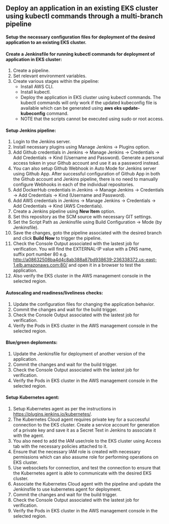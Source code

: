 ## Deploy an application in an existing EKS cluster using kubectl commands through a multi-branch pipeline
#### Setup the necessary configuration files for deployment of the desired application to an existing EKS cluster.

#### Create a Jenkinsfile for running kubectl commands for deployment of application in EKS cluster:
1. Create a pipeline.
2. Set relevant environment variables.
3. Create various stages within the pipeline:
   - Install AWS CLI.
   - Install kubectl.
   - Deploy the application in EKS cluster using kubectl commands. The kubectl commands will only work if the updated kubeconfig file is available which can be generated using **aws eks update-kubeconfig** command.
   - NOTE that the scripts cannot be executed using sudo or root access.
  
#### Setup Jenkins pipeline:
1. Login to the Jenkins server.
2. Install necessary plugins using Manage Jenkins -> Plugins option.
3. Add Github credentials in Jenkins -> Manage Jenkins -> Credentials -> Add Credentials -> Kind (Username and Password). Generate a personal access token in your Github account and use it as a password instead.
4. You can also setup Github Webhook in Auto Mode for Jenkins server using Github App. After successful configuration of Github App in both the Github account and Jenkins pipeline, there is no need to manually configure Webhooks in each of the individual repositories.
5. Add DockerHub credentials in Jenkins -> Manage Jenkins -> Credentials -> Add Credentials -> Kind (Username and Password).
6. Add AWS credentials in Jenkins -> Manage Jenkins -> Credentials -> Add Credentials -> Kind (AWS Credentials).
7. Create a Jenkins pipeline using **New Item** option.
8. Set this repository as the SCM source with necessary GIT settings.
9. Set the Script Path as Jenkinsfile using Build Configuration -> Mode (by Jenkinsfile).
10. Save the changes, goto the pipeline associated with the desired branch and click **Build Now** to trigger the pipeline.
11. Check the Console Output associated with the lastest job for verification. You will find the EXTERNAL-IP value with a DNS name, suffix port number 80 e.g. http://a08632508ba4d4c8ab388a87bd938639-236338372.us-east-1.elb.amazonaws.com:80/ and open it in a browser to test the application.
12. Also verify the EKS cluster in the AWS management console in the selected region.

#### Autoscaling and readiness/liveliness checks:
1. Update the configuration files for changing the application behavior.
2. Commit the changes and wait for the build trigger.
3. Check the Console Output associated with the lastest job for verification.
4. Verify the Pods in EKS cluster in the AWS management console in the selected region.

#### Blue/green deploments:
1. Update the Jenkinsfile for deployment of another version of the application.
2. Commit the changes and wait for the build trigger.
3. Check the Console Output associated with the lastest job for verification.
4. Verify the Pods in EKS cluster in the AWS management console in the selected region.

#### Setup Kubernetes agent:
1. Setup Kubernetes agent as per the instructions in https://plugins.jenkins.io/kubernetes/.
2. The Kubernetes Cloud agent requires private key for a successful connection to the EKS cluster. Create a service account for generation of a private key and save it as a Secret Text in Jenkins to associate it with the agent.
3. You also need to add the IAM user/role to the EKS cluster using Access tab with the necessary policies attached to it. 
4. Ensure that the necessary IAM role is created with necessary permissions which can also assume role for performing operations on EKS cluster.
5. Use websockets for connection, and test the connection to ensure that the Kubernetes agent is able to communicate with the desired EKS cluster.
6. Associate the Kubernetes Cloud agent with the pipeline and update the Jenkinsfile to use kubernetes agent for deployment.
7. Commit the changes and wait for the build trigger.
8. Check the Console Output associated with the lastest job for verification.
9. Verify the Pods in EKS cluster in the AWS management console in the selected region.






